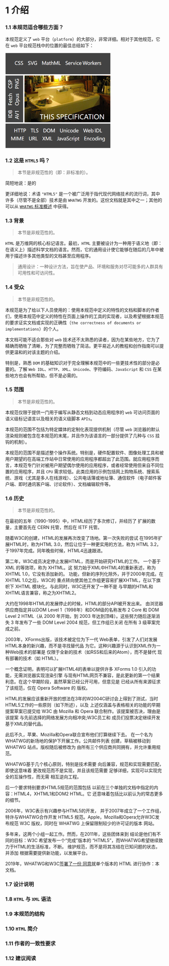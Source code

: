 # 1 介绍

### 1.1 本规范适合哪些方面？

本规范定义了 `web` 平台（`platform`）的大部分，非常详细。相对于其他规范，它在 `web` 平台规范栈中的位置的最佳总结如下：

​																	<img src="images/1%20%E4%BB%8B%E7%BB%8D/image-20230609164547898.png" alt="image-20230609164547898" style="zoom:67%;" /> 





### 1.2 这是 `HTML5` 吗？

> 本节是非规范性的（即：非标准的）。

简短地说：是的

更详细地说：术语 `"HTML5"` 是一个被广泛用于指代现代网络技术的流行词，其中许多（尽管不是全部）技术是由 `WHATWG` 开发的。这份文档就是其中之一；其他的可以从 [`WHATWG` 标准概述](https://spec.whatwg.org/) 中获得。



### 1.3 背景

> 本节是非规范性的。

`HTML` 是万维网的核心标记语言。最初，`HTML` 主要被设计为一种用于语义地（即：在语义上）描述科学文档的语言。然而，它的通用设计使它能够在随后的几年中被用于描述许多其他类型的文档甚至应用程序。

> 通用设计：一种设计方法，旨在使产品、环境和服务对尽可能多的人群具有可用性和可访问性。



### 1.4 受众

> 本节是非规范性的。

本规范是为了给以下人员使用的：使用本规范中定义的特性的文档和脚本的作者们，使用本规范中定义的特性在页面上操作的工具的实现者，以及希望根据本规范的要求证实文档或实现的正确性（`the correctness of documents or implementations`）的个人。

本文档可能不适合那些对 `web` 技术还不太熟悉的读者，因为在某些地方，它为了精确而牺牲了清晰，为了完整而牺牲了简洁。更平易近人的教程和创作指南可以提供更温和的对该主题的介绍。

特别是，熟悉 `DOM` 的基础知识对于完全理解本规范中的一些更技术性的部分是必要的。了解 `Web IDL`、`HTTP`、`XML`、`Unicode`、字符编码、`JavaScript` 和 `CSS` 在某些地方也会有所帮助，但不是必需的。



### 1.5 范围

> 本节是非规范性的。

本规范仅限于提供一门用于编写从静态文档到动态应用程序的 `web` 可访问页面的语义级标记语言以及相关的语义级脚本 `APIs`。

本规范的范围不包括为特定媒体的定制化表现提供机制（尽管 `web` 浏览器的默认渲染规则被包含在本规范的末尾，并且作为该语言的一部分提供了几种与 `CSS` 挂钩的机制）。

本规范的范围不是描述整个操作系统。特别是，硬件配置软件、图像处理工具和被用户期望的在高端工作站中日常使用的应用程序都超出了此范围。就应用程序而言，本规范专门针对被用户期望偶尔使用的应用程序，或者经常使用但来自不同位置的应用程序，并且 `CPU` 需求较低。此类应用的示例包括网上购物系统、搜索系统、游戏（尤其是多人在线游戏）、公共电话簿或地址簿、通信软件（电子邮件客户端、即时通讯客户端、讨论软件）、文档编辑软件等。



### 1.6 历史

> 本节是非规范性的。

在最初的五年（1990-1995）中，HTML经历了多次修订，并经历了 扩展的数量，主要首先在 CERN 托管，然后在 IETF 托管。

随着W3C的创建，HTML的发展再次改变了场地。第一次失败的尝试 在1995年扩展HTML时，称为HTML 3.0，然后让位于一种更实用的方法，称为 HTML 3.2，于1997年完成。同年晚些时候，HTML4迅速跟进。

第二年，W3C成员决定停止发展HTML，而是开始研究HTML的工作。 一个基于 XML 的等效项，称为 XHTML。这 努力始于XML中HTML4的重新表述，称为XHTML 1.0，它没有添加新的。 功能，但新的序列化除外，并于2000年完成。在XHTML 1.0之后，W3C的 重点转向使其他工作组更容易扩展XHTML，在以下旗帜下 XHTML 模块化。与此同时，W3C还开发了一种不是 与早期的HTML和XHTML语言兼容，称之为XHTML2。

大约在1998年HTML的发展停止的时候，HTML的部分API被开发出来。 由浏览器供应商指定并以DOM Level 1（1998年）和DOM级的名称发布 2 Core 和 DOM Level 2 HTML（从 2000 年开始，到 2003 年达到顶峰）。这些努力随后逐渐消失 3 年发布了一些 DOM Level 2004 规范，但工作组已关闭 在所有 3 级草案完成之前。

2003年，XForms出版，该技术被定位为下一代 Web表单，引发了人们对发展HTML本身的新兴趣，而不是寻找替代品 为它。这种兴趣源于认识到XML作为一种Web技术的部署是 仅限于全新的技术（如RSS和后来的Atom），而不是替代 现有部署的技术（如 HTML）。

一个概念证明，表明可以扩展HTML4的表单以提供许多 XForms 1.0 引入的功能，无需浏览器实现渲染引擎 与现有HTML网页不兼容，是此更新的第一个结果 利息。在这个早期阶段，虽然草案已经公开可用，但意见是 已经从所有来源征求了该规范，仅在 Opera Software 的 版权。

HTML的发展应该重新开放的想法在3年的W2004C研讨会上得到了测试，当时 HTML5工作的一些原则（如下所述），以及 上述仅涵盖与表格相关的功能的早期提案草案已提交给 W3C 由 Mozilla 和 Opera 联合制作。该提案被否决，理由是该提案 与先前选择的网络发展方向相冲突;W3C员工和 成员们投票决定继续开发基于XML的替代品。

此后不久，苹果、Mozilla和Opera联合宣布他们打算继续下去。 在一个名为WHATWG的新场地的保护下开展工作。公共邮件列表 创建，草稿被移动到 WHATWG 站点。版权随后被修改为 由所有三个供应商共同拥有，并允许重用规范。

WHATWG基于几个核心原则，特别是技术需要 向后兼容，规范和实现需要匹配，即使这意味着 更改规范而不是实现，并且该规范需要 足够详细，实现可以实现完全的互操作性，而无需 相互逆向工程。

后一个要求特别要求HTML5规范的范围包括 以前在三个单独的文档中指定的内容：HTML4，XHTML1和DOM2 HTML。它 还意味着包括比以前认为的常态更多的细节。

2006年，W3C表示有兴趣参与HTML5的开发， 并于2007年成立了一个工作组，特许与WHATWG合作开发 HTML5 规范。Apple，Mozilla和Opera允许W3C发布规范 W3C 版权，同时在 WHATWG 上保留限制较少的许可证的版本 网站。

多年来，这两个小组一起工作。然而，在2011年，这些团体来到 结论是他们有不同的目标：W3C 希望发布一个“完成”版本的 “HTML5”，而WHATWG希望继续致力于HTML的生活标准，不断。 维护规范，而不是将其冻结在已知问题的状态，并添加 根据需要提供新功能，以发展平台。

2019年，WHATWG和W3C[签署了一份 同意](https://www.w3.org/blog/news/archives/7753)就单个版本的 HTML 进行协作：本文档。



### 1.7 设计说明



### 1.8 `HTML` 与 `XML` 语法



### 1.9 本规范的结构



### 1.10 `HTML` 简介



### 1.11 作者的一致性要求



### 1.12 建议阅读


